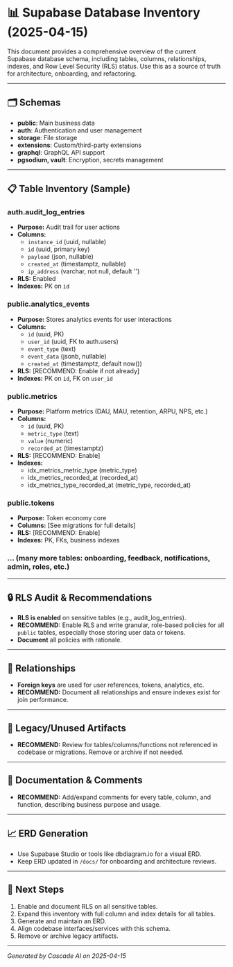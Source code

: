 # 📊 Supabase Database Inventory (2025-04-15)

This document provides a comprehensive overview of the current Supabase database schema, including tables, columns, relationships, indexes, and Row Level Security (RLS) status. Use this as a source of truth for architecture, onboarding, and refactoring.

---

## 🗂️ Schemas
- **public**: Main business data
- **auth**: Authentication and user management
- **storage**: File storage
- **extensions**: Custom/third-party extensions
- **graphql**: GraphQL API support
- **pgsodium, vault**: Encryption, secrets management

---

## 📋 Table Inventory (Sample)

### auth.audit_log_entries
- **Purpose:** Audit trail for user actions
- **Columns:**
  - `instance_id` (uuid, nullable)
  - `id` (uuid, primary key)
  - `payload` (json, nullable)
  - `created_at` (timestamptz, nullable)
  - `ip_address` (varchar, not null, default '')
- **RLS:** Enabled
- **Indexes:** PK on `id`

### public.analytics_events
- **Purpose:** Stores analytics events for user interactions
- **Columns:**
  - `id` (uuid, PK)
  - `user_id` (uuid, FK to auth.users)
  - `event_type` (text)
  - `event_data` (jsonb, nullable)
  - `created_at` (timestamptz, default now())
- **RLS:** [RECOMMEND: Enable if not already]
- **Indexes:** PK on `id`, FK on `user_id`

### public.metrics
- **Purpose:** Platform metrics (DAU, MAU, retention, ARPU, NPS, etc.)
- **Columns:**
  - `id` (uuid, PK)
  - `metric_type` (text)
  - `value` (numeric)
  - `recorded_at` (timestamptz)
- **RLS:** [RECOMMEND: Enable]
- **Indexes:**
  - idx_metrics_metric_type (metric_type)
  - idx_metrics_recorded_at (recorded_at)
  - idx_metrics_type_recorded_at (metric_type, recorded_at)

### public.tokens
- **Purpose:** Token economy core
- **Columns:** [See migrations for full details]
- **RLS:** [RECOMMEND: Enable]
- **Indexes:** PK, FKs, business indexes

### ... (many more tables: onboarding, feedback, notifications, admin, roles, etc.)

---

## 🔒 RLS Audit & Recommendations
- **RLS is enabled** on sensitive tables (e.g., audit_log_entries).
- **RECOMMEND:** Enable RLS and write granular, role-based policies for all `public` tables, especially those storing user data or tokens.
- **Document** all policies with rationale.

---

## 🔗 Relationships
- **Foreign keys** are used for user references, tokens, analytics, etc.
- **RECOMMEND:** Document all relationships and ensure indexes exist for join performance.

---

## 🧹 Legacy/Unused Artifacts
- **RECOMMEND:** Review for tables/columns/functions not referenced in codebase or migrations. Remove or archive if not needed.

---

## 📝 Documentation & Comments
- **RECOMMEND:** Add/expand comments for every table, column, and function, describing business purpose and usage.

---

## 📈 ERD Generation
- Use Supabase Studio or tools like dbdiagram.io for a visual ERD.
- Keep ERD updated in `/docs/` for onboarding and architecture reviews.

---

## 🚦 Next Steps
1. Enable and document RLS on all sensitive tables.
2. Expand this inventory with full column and index details for all tables.
3. Generate and maintain an ERD.
4. Align codebase interfaces/services with this schema.
5. Remove or archive legacy artifacts.

---

*Generated by Cascade AI on 2025-04-15*
